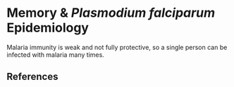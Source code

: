 # Memory & *Plasmodium falciparum* Epidemiology 

Malaria immunity is weak and not fully protective, so a single person can be infected with malaria many times.

## References


